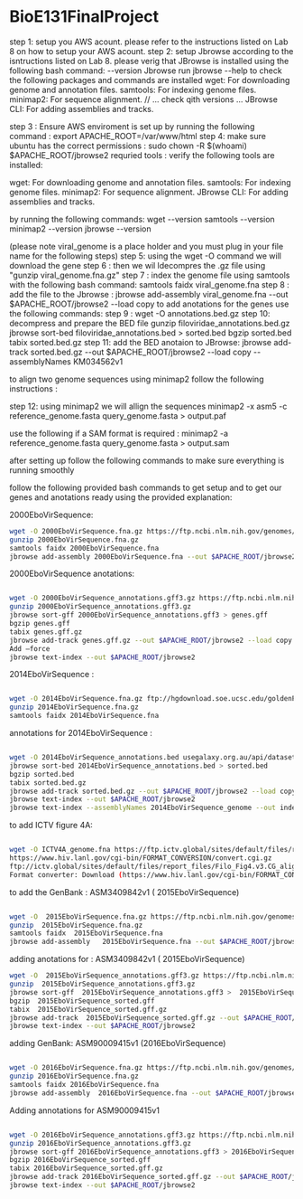# BioE131FinalProject
step 1: setup you AWS acount. please refer to the instructions listed on Lab 8 on how to setup your AWS acount.
step 2: setup Jbrowse according to the isntructions listed on Lab 8. 
please verig that JBrowse is installed using the following bash command: --version Jbrowse 
run jbrowse --help to check the following packages and commands are installed
wget: For downloading genome and annotation files.
samtools: For indexing genome files.
minimap2: For sequence alignment. // ... check qith versions ...
JBrowse CLI: For adding assemblies and tracks.

step 3 : Ensure AWS enviroment is set up by running the following command : export APACHE_ROOT=/var/www/html
step 4: make sure ubuntu has the correct permissions : sudo chown -R $(whoami) $APACHE_ROOT/jbrowse2
requried tools : 
verify the following tools are installed:

wget: For downloading genome and annotation files.
samtools: For indexing genome files.
minimap2: For sequence alignment.
JBrowse CLI: For adding assemblies and tracks.

by running the following commands: 
wget --version
samtools --version
minimap2 --version
jbrowse --version

(please note viral_genome is a place holder and you must plug in your file name for the following steps)
step 5: using the wget -O command we will download the gene
step 6 : then we wil ldecompres the .gz file using "gunzip viral_genome.fna.gz" 
step 7 : index the genome file using samtools with the following bash command: samtools faidx viral_genome.fna
step 8 : add the file to the Jbrowse : jbrowse add-assembly viral_genome.fna --out $APACHE_ROOT/jbrowse2 --load copy
to add anotations for the genes use the following commands: 
step 9 : wget -O annotations.bed.gz <put link here>
step 10: decompress and prepare the BED file
gunzip filoviridae_annotations.bed.gz
jbrowse sort-bed filoviridae_annotations.bed > sorted.bed
bgzip sorted.bed
tabix sorted.bed.gz
step 11: add the BED anotaion to JBrowse:
jbrowse add-track sorted.bed.gz --out $APACHE_ROOT/jbrowse2 --load copy --assemblyNames KM034562v1


to align two genome sequences using minimap2 follow the following instructions : 


step 12: using minimap2 we will allign the sequences
minimap2 -x asm5 -c reference_genome.fasta query_genome.fasta > output.paf

use the following if a SAM format is required : minimap2 -a reference_genome.fasta query_genome.fasta > output.sam

after setting up follow the following commands to make sure everything is running smoothly 



follow the following provided bash commands to get setup and to get our genes and anotations ready using the provided explanation:

2000EboVirSequence: 
```bash
wget -O 2000EboVirSequence.fna.gz https://ftp.ncbi.nlm.nih.gov/genomes/all/GCF/000/848/505/GCF_000848505.1_ViralProj14703/GCF_000848505.1_ViralProj14703_genomic.fna.gz 
gunzip 2000EboVirSequence.fna.gz
samtools faidx 2000EboVirSequence.fna
jbrowse add-assembly 2000EboVirSequence.fna --out $APACHE_ROOT/jbrowse2 --load copy
```


2000EboVirSequence anotations: 
```bash

wget -O 2000EboVirSequence_annotations.gff3.gz https://ftp.ncbi.nlm.nih.gov/genomes/all/GCF/000/848/505/GCF_000848505.1_ViralProj14703/GCF_000848505.1_ViralProj14703_genomic.gff.gz 
gunzip 2000EboVirSequence_annotations.gff3.gz
jbrowse sort-gff 2000EboVirSequence_annotations.gff3 > genes.gff
bgzip genes.gff
tabix genes.gff.gz
jbrowse add-track genes.gff.gz --out $APACHE_ROOT/jbrowse2 --load copy
Add —force
jbrowse text-index --out $APACHE_ROOT/jbrowse2
```



2014EboVirSequence : 
```bash

wget -O 2014EboVirSequence.fna.gz ftp://hgdownload.soe.ucsc.edu/goldenPath/eboVir3/bigZips/KM034562v1.fa.gz
gunzip 2014EboVirSequence.fna.gz
samtools faidx 2014EboVirSequence.fna
```



annotations for  2014EboVirSequence : 
```bash

wget -O 2014EboVirSequence_annotations.bed usegalaxy.org.au/api/datasets/a6e389a98c2d16789414434a46f1f1ba/display?to_ext=bed
jbrowse sort-bed 2014EboVirSequence_annotations.bed > sorted.bed
bgzip sorted.bed
tabix sorted.bed.gz
jbrowse add-track sorted.bed.gz --out $APACHE_ROOT/jbrowse2 --load copy --assemblyNames 2014.fna
jbrowse text-index --out $APACHE_ROOT/jbrowse2 
jbrowse text-index --assemblyNames 2014EboVirSequence_genome --out indexed.bed --file sorted2.bed
```





to add ICTV figure 4A:
```bash

wget -O ICTV4A_genome.fna https://ftp.ictv.global/sites/default/files/report_files/Filo_Fig4.v3.CG_alignment.TXT --no-check-certificate
https://www.hiv.lanl.gov/cgi-bin/FORMAT_CONVERSION/convert.cgi.gz
ftp://ictv.global/sites/default/files/report_files/Filo_Fig4.v3.CG_alignment.TXT
Format converter: Download (https://www.hiv.lanl.gov/cgi-bin/FORMAT_CONVERSION/convert.cgi)
```



to add the GenBank : ASM3409842v1 ( 2015EboVirSequence)
```bash

wget -O  2015EboVirSequence.fna.gz https://ftp.ncbi.nlm.nih.gov/genomes/all/GCA/034/098/425/GCA_034098425.1_ASM3409842v1/GCA_034098425.1_ASM3409842v1_genomic.fna.gz
gunzip  2015EboVirSequence.fna.gz
samtools faidx  2015EboVirSequence.fna
jbrowse add-assembly   2015EboVirSequence.fna --out $APACHE_ROOT/jbrowse2 --load copy
```
adding anotations for : ASM3409842v1 ( 2015EboVirSequence)
```bash
wget -O  2015EboVirSequence_annotations.gff3.gz https://ftp.ncbi.nlm.nih.gov/genomes/all/GCA/034/098/425/GCA_034098425.1_ASM3409842v1/GCA_034098425.1_ASM3409842v1_genomic.gff.gz 
gunzip  2015EboVirSequence_annotations.gff3.gz
jbrowse sort-gff  2015EboVirSequence_annotations.gff3 >  2015EboVirSequence_sorted.gff
bgzip  2015EboVirSequence_sorted.gff
tabix  2015EboVirSequence_sorted.gff.gz
jbrowse add-track  2015EboVirSequence_sorted.gff.gz --out $APACHE_ROOT/jbrowse2 --load copy --assemblyNames  2015EboVirSequence_anotated.fna
jbrowse text-index --out $APACHE_ROOT/jbrowse2
```

adding GenBank: ASM90009415v1 (2016EboVirSequence)
```bash

wget -O 2016EboVirSequence.fna.gz https://ftp.ncbi.nlm.nih.gov/genomes/all/GCA/900/094/155/GCA_900094155.1_ASM90009415v1/GCA_900094155.1_ASM90009415v1_genomic.fna.gz 
gunzip 2016EboVirSequence.fna.gz 
samtools faidx 2016EboVirSequence.fna
jbrowse add-assembly  2016EboVirSequence.fna --out $APACHE_ROOT/jbrowse2 --load copy
```
Adding annotations for ASM90009415v1
```bash

wget -O 2016EboVirSequence_annotations.gff3.gz https://ftp.ncbi.nlm.nih.gov/genomes/all/GCA/900/094/155/GCA_900094155.1_ASM90009415v1/GCA_900094155.1_ASM90009415v1_genomic.gff.gz
gunzip 2016EboVirSequence_annotations.gff3.gz
jbrowse sort-gff 2016EboVirSequence_annotations.gff3 > 2016EboVirSequence_sorted.gff
bgzip 2016EboVirSequence_sorted.gff
tabix 2016EboVirSequence_sorted.gff.gz
jbrowse add-track 2016EboVirSequence_sorted.gff.gz --out $APACHE_ROOT/jbrowse2 --load copy --assemblyNames 2016EboVirSequenceAnotated.fna
jbrowse text-index --out $APACHE_ROOT/jbrowse2
```



























